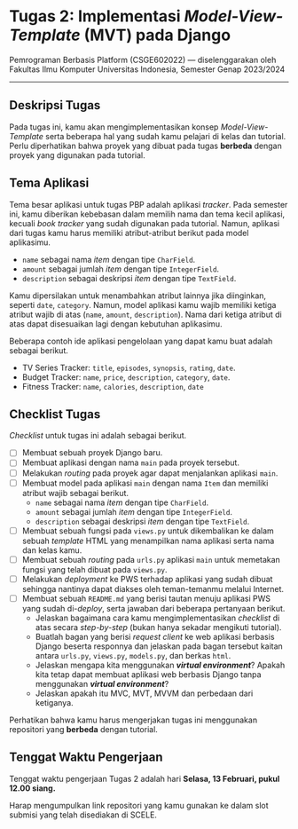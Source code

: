 # Tugas 2: Implementasi *Model-View-Template* (MVT) pada Django

Pemrograman Berbasis Platform (CSGE602022) — diselenggarakan oleh Fakultas Ilmu Komputer Universitas Indonesia, Semester Genap 2023/2024

---

## Deskripsi Tugas

Pada tugas ini, kamu akan mengimplementasikan konsep *Model-View-Template* serta beberapa hal yang sudah kamu pelajari di kelas dan tutorial. Perlu diperhatikan bahwa proyek yang dibuat pada tugas **berbeda** dengan proyek yang digunakan pada tutorial.

## Tema Aplikasi

Tema besar aplikasi untuk tugas PBP adalah aplikasi *tracker*. Pada semester ini, kamu diberikan kebebasan dalam memilih nama dan tema kecil aplikasi, kecuali *book tracker* yang sudah digunakan pada tutorial. Namun, aplikasi dari tugas kamu harus memiliki atribut-atribut berikut pada model aplikasimu.

- `name` sebagai nama *item* dengan tipe `CharField`.
- `amount` sebagai jumlah *item* dengan tipe `IntegerField`.
- `description` sebagai deskripsi *item* dengan tipe `TextField`.

Kamu dipersilakan untuk menambahkan atribut lainnya jika diinginkan, seperti `date`, `category`. Namun, model aplikasi kamu wajib memiliki ketiga atribut wajib di atas (`name`, `amount`, `description`). Nama dari ketiga atribut di atas dapat disesuaikan lagi dengan kebutuhan aplikasimu.

Beberapa contoh ide aplikasi pengelolaan yang dapat kamu buat adalah sebagai berikut.

- TV Series Tracker: `title`, `episodes`, `synopsis`, `rating`, `date`.
- Budget Tracker: `name`, `price`, `description`, `category`, `date`.
- Fitness Tracker: `name`, `calories`, `description`, `date`

## Checklist Tugas

*Checklist* untuk tugas ini adalah sebagai berikut.

- [ ] Membuat sebuah proyek Django baru.
- [ ] Membuat aplikasi dengan nama `main` pada proyek tersebut.
- [ ] Melakukan *routing* pada proyek agar dapat menjalankan aplikasi `main`.
- [ ] Membuat model pada aplikasi `main` dengan nama `Item` dan memiliki atribut wajib sebagai berikut.
    - `name` sebagai nama *item* dengan tipe `CharField`.
    - `amount` sebagai jumlah *item* dengan tipe `IntegerField`.
    - `description` sebagai deskripsi *item* dengan tipe `TextField`.
- [ ] Membuat sebuah fungsi pada `views.py` untuk dikembalikan ke dalam sebuah *template* HTML yang menampilkan nama aplikasi serta nama dan kelas kamu.
- [ ] Membuat sebuah *routing* pada `urls.py` aplikasi `main` untuk memetakan fungsi yang telah dibuat pada `views.py`.
- [ ] Melakukan *deployment* ke PWS terhadap aplikasi yang sudah dibuat sehingga nantinya dapat diakses oleh teman-temanmu melalui Internet.
- [ ] Membuat sebuah `README.md` yang berisi tautan menuju aplikasi PWS yang sudah di-*deploy*, serta jawaban dari beberapa pertanyaan berikut.
    - Jelaskan bagaimana cara kamu mengimplementasikan *checklist* di atas secara *step-by-step* (bukan hanya sekadar mengikuti tutorial).
    - Buatlah bagan yang berisi *request client* ke web aplikasi berbasis Django beserta responnya dan jelaskan pada bagan tersebut kaitan antara `urls.py`, `views.py`, `models.py`, dan berkas `html`.
    - Jelaskan mengapa kita menggunakan ***virtual environment***? Apakah kita tetap dapat membuat aplikasi web berbasis Django tanpa menggunakan ***virtual environment***?
    - Jelaskan apakah itu MVC, MVT, MVVM dan perbedaan dari ketiganya.

Perhatikan bahwa kamu harus mengerjakan tugas ini menggunakan repositori yang **berbeda** dengan tutorial.

## Tenggat Waktu Pengerjaan

Tenggat waktu pengerjaan Tugas 2 adalah hari **Selasa, 13 Februari, pukul 12.00 siang.**

Harap mengumpulkan link repositori yang kamu gunakan ke dalam slot submisi yang telah disediakan di SCELE.
